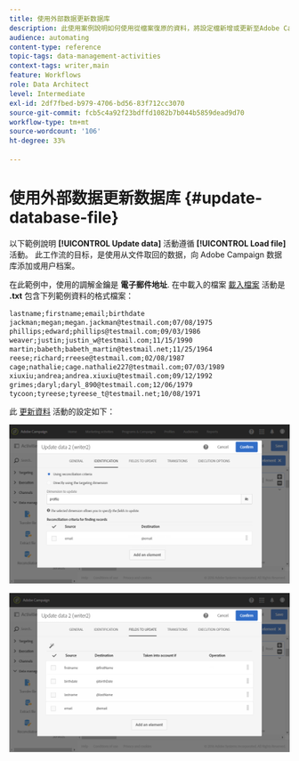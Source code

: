 ```yaml
---
title: 使用外部数据更新数据库
description: 此使用案例說明如何使用從檔案復原的資料，將設定檔新增或更新至Adobe Campaign資料庫。
audience: automating
content-type: reference
topic-tags: data-management-activities
context-tags: writer,main
feature: Workflows
role: Data Architect
level: Intermediate
exl-id: 2df7fbed-b979-4706-bd56-83f712cc3070
source-git-commit: fcb5c4a92f23bdffd1082b7b044b5859dead9d70
workflow-type: tm+mt
source-wordcount: '106'
ht-degree: 33%

---
```


# 使用外部数据更新数据库 {#update-database-file}

以下範例說明 **[!UICONTROL Update data]** 活動遵循 **[!UICONTROL Load file]** 活動。 此工作流的目标，是使用从文件取回的数据，向 Adobe Campaign 数据库添加或用户档案。

在此範例中，使用的調解金鑰是 **電子郵件地址**. 在中載入的檔案 [載入檔案](../../automating/using/load-file.md) 活動是 **.txt** 包含下列範例資料的格式檔案：

```
lastname;firstname;email;birthdate
jackman;megan;megan.jackman@testmail.com;07/08/1975
phillips;edward;phillips@testmail.com;09/03/1986
weaver;justin;justin_w@testmail.com;11/15/1990
martin;babeth;babeth_martin@testmail.net;11/25/1964
reese;richard;rreese@testmail.com;02/08/1987
cage;nathalie;cage.nathalie227@testmail.com;07/03/1989
xiuxiu;andrea;andrea.xiuxiu@testmail.com;09/12/1992
grimes;daryl;daryl_890@testmail.com;12/06/1979
tycoon;tyreese;tyreese_t@testmail.net;10/08/1971
```

此 [更新資料](../../automating/using/update-data.md) 活動的設定如下：

![](assets/deduplication_example2_writer1.png)

![](assets/deduplication_example2_writer2.png)
